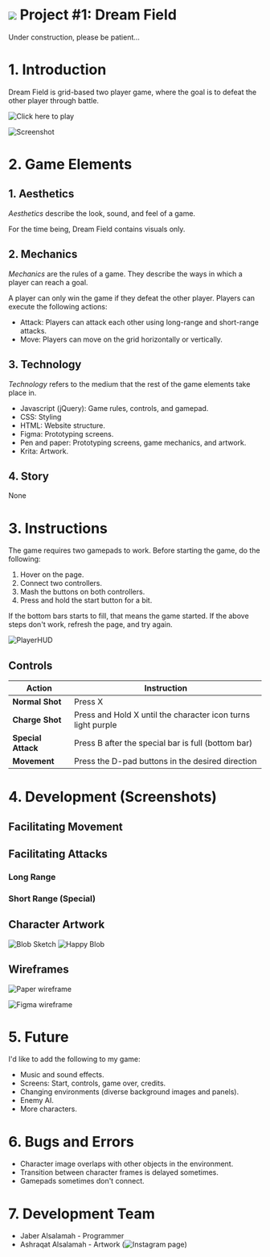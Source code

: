 # ![](https://ga-dash.s3.amazonaws.com/production/assets/logo-9f88ae6c9c3871690e33280fcf557f33.png) Project #1: Dream Field

Under construction, please be patient...

# 1. Introduction
Dream Field is grid-based two player game, where the goal is to defeat the other player through battle.

![Click here to play](https://pages.git.generalassemb.ly/JaAlSaDev/Dream-Field/)

![Screenshot](https://raw.git.generalassemb.ly/JaAlSaDev/Dream-Field/master/Images/Screenshots/Wide%20Attack.png)

# 2. Game Elements
## 1. Aesthetics
*Aesthetics* describe the look, sound, and feel of a game.

For the time being, Dream Field contains visuals only.

## 2. Mechanics
*Mechanics* are the rules of a game. They describe the ways in which a player can reach a goal.

A player can only win the game if they defeat the other player. Players can execute the following actions:
* Attack: Players can attack each other using long-range and short-range attacks.
* Move: Players can move on the grid horizontally or vertically.




## 3. Technology
*Technology* refers to the medium that the rest of the game elements take place in.
* Javascript (jQuery): Game rules, controls, and gamepad.
* CSS: Styling
* HTML: Website structure.
* Figma: Prototyping screens.
* Pen and paper: Prototyping screens, game mechanics, and artwork.
* Krita: Artwork.

## 4. Story
None
# 3. Instructions
The game requires two gamepads to work. Before starting the game, do the following:
1. Hover on the page.
2. Connect two controllers.
3. Mash the buttons on both controllers.
4. Press and hold the start button for a bit.

If the bottom bars starts to fill, that means the game started.
If the above steps don't work, refresh the page, and try again.

![PlayerHUD](https://raw.git.generalassemb.ly/JaAlSaDev/Dream-Field/master/Images/Screenshots/PlayerHUD.PNG)

## Controls
| **Action**  | **Instruction**  |
|---|---|
|   **Normal Shot** | Press X  |
|   **Charge Shot**| Press and Hold X until the character icon turns light purple|
|   **Special Attack** | Press B after the special bar is full (bottom bar)  |
|   **Movement** | Press the D-pad buttons in the desired direction |

# 4. Development (Screenshots)
## Facilitating Movement
## Facilitating Attacks
### Long Range
### Short Range (Special)
## Character Artwork
![Blob Sketch](https://raw.git.generalassemb.ly/JaAlSaDev/Dream-Field/master/Images/Screenshots/Camera/Blob%20Sketches.jpg)
![Happy Blob](https://raw.git.generalassemb.ly/JaAlSaDev/Dream-Field/master/Images/blob_win.png)

## Wireframes
![Paper wireframe](https://raw.git.generalassemb.ly/JaAlSaDev/Dream-Field/master/Images/Screenshots/Wireframes/Gameplay%20Wireframe.jpg)

![Figma wireframe](https://raw.git.generalassemb.ly/JaAlSaDev/Dream-Field/master/Images/Screenshots/Wireframes/Fleshed%20out%20wireframe.PNG)

# 5. Future
I'd like to add the following to my game:
* Music and sound effects.
* Screens: Start, controls, game over, credits.
* Changing environments (diverse background images and panels).
* Enemy AI.
* More characters.

# 6. Bugs and Errors
* Character image overlaps with other objects in the environment.
* Transition between character frames is delayed sometimes.
* Gamepads sometimes don't connect.

# 7. Development Team
* Jaber Alsalamah - Programmer
* Ashraqat Alsalamah - Artwork (![Instagram page](https://www.instagram.com/ninja_jumipy2011/))
